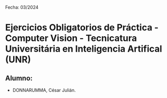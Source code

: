 Fecha: 03/2024

# Ejercicios Obligatorios de Práctica - Computer Vision - Tecnicatura Universitária en Inteligencia Artifical (UNR)

## Alumno: 

* DONNARUMMA, César Julián.
